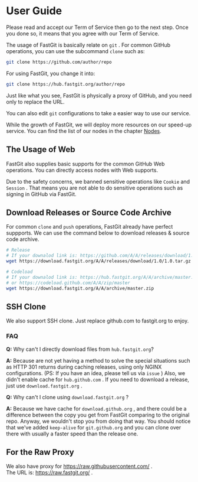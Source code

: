 # User Guide

Please read and accept our Term of Service then go to the next step. Once you done so, it means that you agree with our Term of Service.

The usage of FastGit is basically relate on `git` . For common GitHub operations, you can use the subcommand `clone` such as:

```bash
git clone https://github.com/author/repo
```

For using FastGit, you change it into:

```bash
git clone https://hub.fastgit.org/author/repo
```

Just like what you see, FastGit is physically  a proxy of GitHub, and you need only to replace the URL.

You can also edit `git` configurations to take a easier way to use our service.

While the growth of FastGit, we will deploy more resources on our speed-up service. You can find the list of our nodes in the chapter [Nodes](../en-us/node.html).

## The Usage of Web

FastGit also supplies basic supports for the common GitHub Web operations. You can directly access nodes with Web supports.

Due to the safety concerns, we banned sensitive operations like `Cookie` and `Session` . That means you are not able to do sensitive operations such as signing in GitHub via FastGit.

## Download Releases or Source Code Archive

For common `clone` and `push` operations, FastGit already have perfect suppports. We can use the command below to download releases & source code archive.

```bash
# Release
# If your downalod link is: https://github.com/A/A/releases/download/1.0/1.0.tar.gz , then you use:
wget https://download.fastgit.org/A/A/releases/download/1.0/1.0.tar.gz

# Codeload
# If your downalod link is: https://hub.fastgit.org/A/A/archive/master.zip
# or https://codeload.github.com/A/A/zip/master
wget https://download.fastgit.org/A/A/archive/master.zip
```

## SSH Clone

We also support SSH clone. Just replace github.com to fastgit.org to enjoy.

### FAQ

**Q:** Why can't I directly download files from `hub.fastgit.org`?

**A:** Because are not yet having a method to solve the special situations such as HTTP 301 returns during caching releases, using only NGINX configurations. (PS: If you have an idea, please tell us via `issue` ) Also, we didn't enable cache for `hub.github.com` . If you need to download a release, just use `download.fastgit.org` .

**Q:** Why can't I clone using `download.fastgit.org` ?

**A:** Because we have cache for `download.github.org` , and there could be a difference between the copy you get from FastGit comparing to the original repo. Anyway, we wouldn't stop you from doing that way. You should notice that we've added `keep-alive` for `git.github.org` and you can clone over there with usually a faster speed than the release one.

## For the Raw Proxy

We also have proxy for <https://raw.githubusercontent.com/> .  
The URL is: <https://raw.fastgit.org/> .
